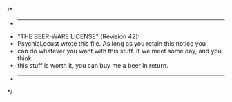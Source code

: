 /*
 * ----------------------------------------------------------------------------
 * "THE BEER-WARE LICENSE" (Revision 42):
 * PsychicLocust wrote this file.  As long as you retain this notice you
 * can do whatever you want with this stuff. If we meet some day, and you think
 * this stuff is worth it, you can buy me a beer in return.
 * ----------------------------------------------------------------------------
 */
